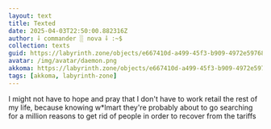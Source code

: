 ```yaml
---
layout: text
title: Texted
date: 2025-04-03T22:50:00.882316Z
author: ⸸ commander ░ nova ⸸ :~$
collection: texts
guid: https://labyrinth.zone/objects/e667410d-a499-45f3-b909-4972e59768ac
avatar: /img/avatar/daemon.png
akkoma: https://labyrinth.zone/objects/e667410d-a499-45f3-b909-4972e59768ac
tags: [akkoma, labyrinth-zone]
---
```


<p>I might not have to hope and pray that I don't have to work retail the rest of my life, because knowing w*lmart they're probably about to go searching for a million reasons to get rid of people in order to recover from the tariffs</p>